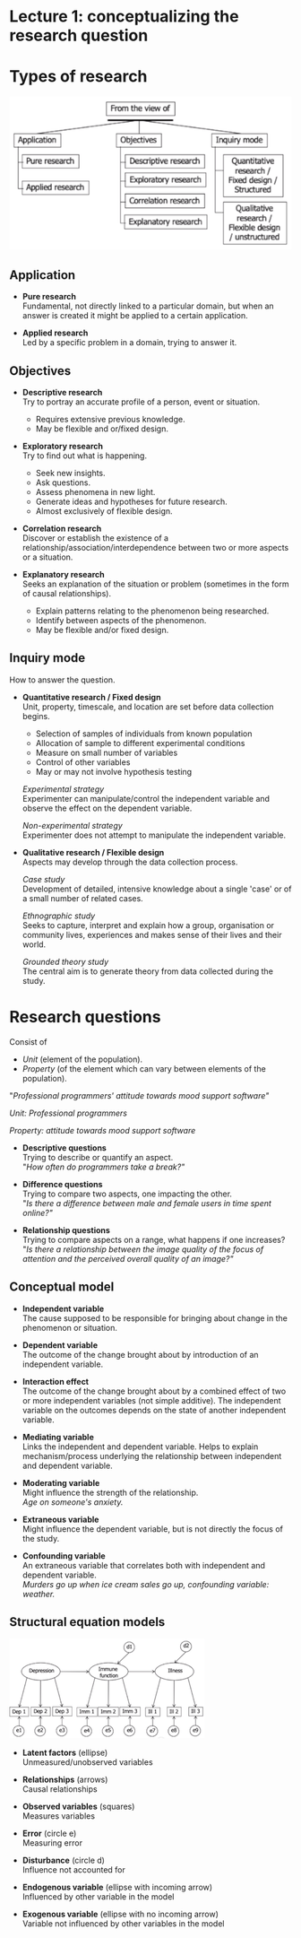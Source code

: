 # Lecture 1: conceptualizing the research question

# Types of research

![Types of research](img/types_of_research.png)

## Application

- **Pure research**  
Fundamental, not directly linked to a particular domain, but when an answer is created it might be applied to a certain application.

- **Applied research**  
Led by a specific problem in a domain, trying to answer it.

## Objectives

- **Descriptive research**  
Try to portray an accurate profile of a person, event or situation.
  - Requires extensive previous knowledge.
  - May be flexible and or/fixed design.

- **Exploratory research**  
Try to find out what is happening.
  - Seek new insights.
  - Ask questions.
  - Assess phenomena in new light.
  - Generate ideas and hypotheses for future research.
  - Almost exclusively of flexible design.

- **Correlation research**  
Discover or establish the existence of a relationship/association/interdependence between two or more aspects or a situation.

- **Explanatory research**  
Seeks an explanation of the situation or problem (sometimes in the form of causal relationships).
  - Explain patterns relating to the phenomenon being researched.
  - Identify between aspects of the phenomenon.
  - May be flexible and/or fixed design.

## Inquiry mode

How to answer the question.

- **Quantitative research / Fixed design**  
Unit, property, timescale, and location are set before data collection begins.
  - Selection of samples of individuals from known population
  - Allocation of sample to different experimental conditions
  - Measure on small number of variables
  - Control of other variables
  - May or may not involve hypothesis testing

  *Experimental strategy*  
  Experimenter can manipulate/control the independent variable and observe the effect on the dependent variable.

  *Non-experimental strategy*  
  Experimenter does not attempt to manipulate the independent variable.

- **Qualitative research / Flexible design**  
Aspects may develop through the data collection process.

  *Case study*  
  Development of detailed, intensive knowledge about a single &#39;case&#39; or of a small number of related cases.

  *Ethnographic study*  
  Seeks to capture, interpret and explain how a group, organisation or community lives, experiences and makes sense of their lives and their world.

  *Grounded theory study*  
  The central aim is to generate theory from data collected during the study.

# Research questions
Consist of  
- *Unit* (element of the population).
- *Property* (of the element which can vary between elements of the population).

&quot;_Professional programmers&#39; attitude towards mood support software&quot;_

_Unit: Professional programmers_

_Property: attitude towards mood support software_

- **Descriptive questions**  
Trying to describe or quantify an aspect.  
&quot;_How often do programmers take a break?&quot;_

- **Difference questions**  
Trying to compare two aspects, one impacting the other.  
&quot;_Is there a difference between male and female users in time spent online?&quot;_

- **Relationship questions**  
Trying to compare aspects on a range, what happens if one increases?  
&quot;_Is there a relationship between the image quality of the focus of attention and the perceived overall quality of an image?&quot;_

## Conceptual model

- **Independent variable**  
The cause supposed to be responsible for bringing about change in the phenomenon or situation.

- **Dependent variable**  
The outcome of the change brought about by introduction of an independent variable.

- **Interaction effect**  
The outcome of the change brought about by a combined effect of two or more independent variables (not simple additive). The independent variable on the outcomes depends on the state of another independent variable.

- **Mediating variable**  
Links the independent and dependent variable. Helps to explain mechanism/process underlying the relationship between independent and dependent variable.

- **Moderating variable**  
Might influence the strength of the relationship.  
_Age on someone&#39;s anxiety._

- **Extraneous variable**  
Might influence the dependent variable, but is not directly the focus of the study.

- **Confounding variable**  
An extraneous variable that correlates both with independent and dependent variable.  
_Murders go up when ice cream sales go up, confounding variable: weather._

## Structural equation models

![Types of research](img/structural_eq_model.png)

- **Latent factors** (ellipse)  
Unmeasured/unobserved variables

- **Relationships** (arrows)  
Causal relationships

- **Observed variables** (squares)  
Measures variables

- **Error** (circle e)  
Measuring error

- **Disturbance** (circle d)  
Influence not accounted for

- **Endogenous variable** (ellipse with incoming arrow)  
Influenced by other variable in the model

- **Exogenous variable** (ellipse with no incoming arrow)  
Variable not influenced by other variables in the model

